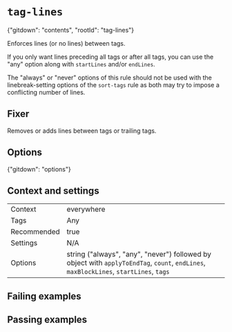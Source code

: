 # `tag-lines`

{"gitdown": "contents", "rootId": "tag-lines"}

Enforces lines (or no lines) between tags.

If you only want lines preceding all tags or after all tags, you can use
the "any" option along with `startLines` and/or `endLines`.

The "always" or "never" options of this rule should not
be used with the linebreak-setting options of the `sort-tags` rule as both
may try to impose a conflicting number of lines.

## Fixer

Removes or adds lines between tags or trailing tags.

## Options

{"gitdown": "options"}

## Context and settings

|||
|---|---|
|Context|everywhere|
|Tags|Any|
|Recommended|true|
|Settings|N/A|
|Options|string ("always", "any", "never") followed by object with `applyToEndTag`, `count`, `endLines`, `maxBlockLines`, `startLines`, `tags`|

## Failing examples

<!-- assertions-failing tagLines -->

## Passing examples

<!-- assertions-passing tagLines -->

